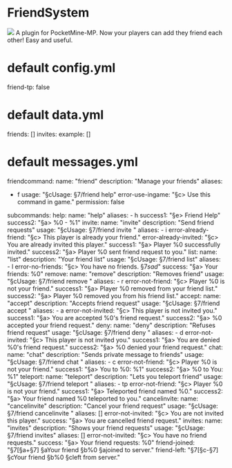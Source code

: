 # FriendSystem
[![](https://poggit.pmmp.io/shield.state/Friends)](https://poggit.pmmp.io/p/Friends)
A plugin for PocketMine-MP.
Now your players can add they friend each other!
Easy and useful.

# default config.yml
friend-tp: false

# default data.yml
friends: []
invites:
  example: []

# default messages.yml
friendcommand:
  name: "friend"
  description: "Manage your friends"
  aliases:
  - f
  usage: "§cUsage: §7/friend help"
  error-use-ingame: "§c> Use this command in game."
  permission: false

  subcommands:
    help:
      name: "help"
      aliases:
      - h
      success1: "§e> Friend Help"
      success2: "§a> %0 - %1"
    invite:
      name: "invite"
      description: "Send friend requests"
      usage: "§cUsage: §7/friend invite <player>"
      aliases:
      - i
      error-already-friend: "§c> This player is already your friend."
      error-already-invited: "§c> You are already invited this player."
      success1: "§a> Player %0 successfully invited."
      success2: "§a> Player %0 sent friend request to you."
    list:
      name: "list"
      description: "Your friend list"
      usage: "§cUsage: §7/friend list"
      aliases:
      - l
      error-no-friends: "§c> You have no friends. §7*sad*"
      success: "§a> Your friends: %0"
    remove:
      name: "remove"
      description: "Removes friend"
      usage: "§cUsage: §7/friend remove <player>"
      aliases:
      - r
      error-not-friend: "§c> Player %0 is not your friend."
      success1: "§a> Player %0 removed from your friend list."
      success2: "§a> Player %0 removed you from his friend list."
    accept:
      name: "accept"
      description: "Accepts friend request"
      usage: "§cUsage: §7/friend accept <player>"
      aliases:
      - a
      error-not-invited: "§c> This player is not invited you."
      success1: "§a> You are accepted %0's friend request."
      success2: "§a> %0 accepted your friend request."
    deny:
      name: "deny"
      description: "Refuses friend request"
      usage: "§cUsage: §7/friend deny <player>"
      aliases:
      - d
      error-not-invited: "§c> This player is not invited you."
      success1: "§a> You are denied %0's friend request."
      success2: "§a> %0 denied your friend request."
    chat:
      name: "chat"
      description: "Sends private message to friends"
      usage: "§cUsage: §7/friend chat <player> <message>"
      aliases:
      - c
      error-not-friend: "§c> Player %0 is not your friend."
      success1: "§a> You to %0: %1"
      success2: "§a> %0 to You: %1"
    teleport:
      name: "teleport"
      description: "Lets you teleport friend"
      usage: "§cUsage: §7/friend teleport <player>"
      aliases:
      - tp
      error-not-friend: "§c> Player %0 is not your friend."
      success1: "§a> Teleported friend named %0."
      success2: "§a> Your friend named %0 teleported to you."
    cancelinvite:
      name: "cancelinvite"
      description: "Cancel your friend request"
      usage: "§cUsage: §7/friend cancelinvite <player>"
      aliases: []
      error-not-invited: "§c> You are not invited this player."
      success: "§a> You are cancelled friend request."
    invites:
      name: "invites"
      description: "Shows your friend requests"
      usage: "§cUsage: §7/friend invites"
      aliases: []
      error-not-invited: "§c> You have no friend requests."
      success: "§a> Your friend requests: %0"
friend-joined: "§7[§a+§7] §aYour friend §b%0 §ajoined to server."
friend-left: "§7[§c-§7] §cYour friend §b%0 §cleft from server."
